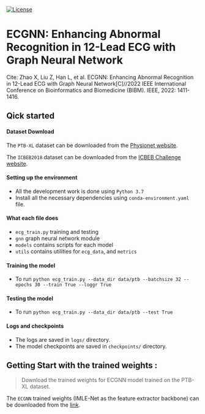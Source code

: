 [![License](https://img.shields.io/badge/License-Apache_2.0-blue.svg)](https://opensource.org/licenses/Apache-2.0)

# ECGNN: Enhancing Abnormal Recognition in 12-Lead ECG with Graph Neural Network 

Cite: Zhao X, Liu Z, Han L, et al. ECGNN: Enhancing Abnormal Recognition in 12-Lead ECG with Graph Neural Network[C]//2022 IEEE International Conference on Bioinformatics and Biomedicine (BIBM). IEEE, 2022: 1411-1416.

## Qick started

#### Dataset Download
The `PTB-XL` dataset can be downloaded from the [Physionet website](https://physionet.org/content/ptb-xl/1.0.1/).

The `ICBEB2018` dataset can be downloaded from the [ICBEB Challenge website](http://2018.icbeb.org/Challenge.html).

#### Setting up the environment
- All the development work is done using `Python 3.7`
- Install all the necessary dependencies using `conda-environment.yaml` file. 

#### What each file does

- `ecg_train.py` training and testing
- `gnn` graph neural network module
- `models` contains scripts for each model
- `utils` contains utilities for `ecg_data`,  and `metrics`

#### Training the model
- To run  `python ecg_train.py --data_dir data/ptb --batchsize 32 --epochs 30 --train True --loggr True`

#### Testing the model
- To run  `python ecg_train.py --data_dir data/ptb --test True`

#### Logs and checkpoints
- The logs are saved in `logs/` directory.
- The model checkpoints are saved in `checkpoints/` directory.

## Getting Start with the trained weights :

> Download the trained weights for ECGNN model trained on the PTB-XL dataset.

The `ECGNN` trained weights (IMLE-Net as the feature extractor backbone) can be downloaded from the  [link](https://drive.google.com/file/d/1b5JjCWfgioobdXkt99Q2bCq0mLQhdAI4/view?usp=sharing).



